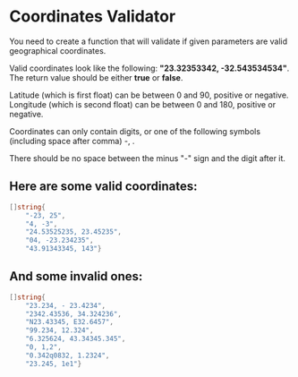 # Coordinates Validator

You need to create a function that will validate if given parameters are valid geographical coordinates.

Valid coordinates look like the following: **"23.32353342, -32.543534534"**. The return value should be either **true** or **false**.

Latitude (which is first float) can be between 0 and 90, positive or negative. Longitude (which is second float) can be between 0 and 180, positive or negative.

Coordinates can only contain digits, or one of the following symbols (including space after comma) -, .

There should be no space between the minus "-" sign and the digit after it.

## Here are some valid coordinates:

```go
[]string{
	"-23, 25",
	"4, -3",
	"24.53525235, 23.45235",
	"04, -23.234235",
	"43.91343345, 143"}
```

## And some invalid ones:

```go
[]string{
	"23.234, - 23.4234",
	"2342.43536, 34.324236",
	"N23.43345, E32.6457",
	"99.234, 12.324",
	"6.325624, 43.34345.345",
	"0, 1,2",
	"0.342q0832, 1.2324",
	"23.245, 1e1"}
```